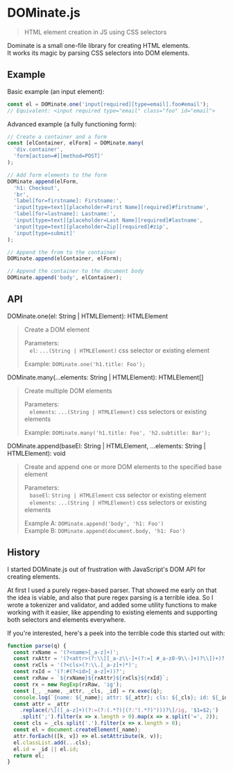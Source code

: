 # DOMinate.js
> HTML element creation in JS using CSS selectors

Dominate is a small one-file library for creating HTML elements.  
It works its magic by parsing CSS selectors into DOM elements.

## Example

Basic example (an input element):
```js
const el = DOMinate.one('input[required][type=email].foo#email');
// Equivalent: <input required type="email" class="foo" id="email">
```

Advanced example (a fully functioning form):
```js
// Create a container and a form
const [elContainer, elForm] = DOMinate.many(
  'div.container',
  'form[action=#][method=POST]'
);

// Add form elements to the form
DOMinate.append(elForm,
  'h1: Checkout',
  'br',
  'label[for=firstname]: Firstname:',
  'input[type=text][placeholder=First Name][required]#firstname',
  'label[for=lastname]: Lastname:',
  'input[type=text][placeholder=Last Name][required]#lastname',
  'input[type=text][placeholder=Zip][required]#zip',
  'input[type=submit]'
);

// Append the from to the container
DOMinate.append(elContainer, elForm);

// Append the container to the document body
DOMinate.append('body', elContainer);
```

## API

DOMinate.one(el: String | HTMLElement): HTMLElement
> Create a DOM element
> 
> Parameters:  
> &nbsp;&nbsp;&nbsp;`el`: `...(String | HTMLElement)` css selector or existing element
> 
> Example: `DOMinate.one('h1.title: Foo');`

DOMinate.many(...elements: String | HTMLElement): HTMLElement[]
> Create multiple DOM elements
> 
> Parameters:  
> &nbsp;&nbsp;&nbsp;`elements`: `...(String | HTMLElement)` css selectors or existing elements
> 
> Example: `DOMinate.many('h1.title: Foo', 'h2.subtitle: Bar');`

DOMinate.append(baseEl: String | HTMLElement, ...elements: String | HTMLElement): void
> Create and append one or more DOM elements to the specified base element
> 
> Parameters:  
> &nbsp;&nbsp;&nbsp;`baseEl`: `String | HTMLElement` css selector or existing element  
> &nbsp;&nbsp;&nbsp;`elements`: `...(String | HTMLElement)` css selectors or existing elements
> 
> Example A: `DOMinate.append('body', 'h1: Foo')`  
> Example B: `DOMinate.append(document.body, 'h1: Foo')`

## History

I started DOMinate.js out of frustration with JavaScript's DOM API for creating elements.

At first I used a purely regex-based parser. That showed me early on that the idea is viable, and also that pure regex parsing is a terrible idea. So I wrote a tokenizer and validator, and added some utility functions to make working with it easier, like appending to existing elements and supporting both selectors and elements everywhere.

If you're interested, here's a peek into the terrible code this started out with:
```js
function parse(q) {
  const rxName = '(?<name>[_a-z]+)';
  const rxAttr = '(?<attr>(?:\\[[_a-z\\-]+(?:=[ #_a-z0-9\\-]+)?\\])+)?';
  const rxCls = '(?<cls>(?:\\.[_a-z]+)*)';
  const rxId = '(?:#(?<id>[_a-z]+))?';
  const rxRaw = `${rxName}${rxAttr}${rxCls}${rxId}`;
  const rx = new RegExp(rxRaw, 'ig');
  const [_, _name, _attr, _cls, _id] = rx.exec(q);
  console.log(`{name: ${_name}; attr: ${_attr}; cls: ${_cls}; id: ${_id}`);
  const attr = _attr
    .replace(/\[([_a-z]+)(?:=(?:(.*?)|(?:"(.*?)")))?\]/ig, '$1=$2;')
    .split(';').filter(x => x.length > 0).map(x => x.split('=', 2));
  const cls = _cls.split('.').filter(x => x.length > 0);
  const el = document.createElement(_name);
  attr.forEach(([k, v]) => el.setAttribute(k, v));
  el.classList.add(...cls);
  el.id = _id || el.id;
  return el;
}
```
